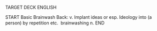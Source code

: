 TARGET DECK
ENGLISH

START
Basic
Brainwash
Back: v. Implant ideas or esp. Ideology into (a person) by repetition etc.  brainwashing n.
END
